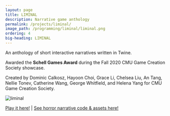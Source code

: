 ```yaml
---
layout: page
title: LIMINAL
description: Narrative game anthology
permalink: /projects/liminal/
image_path: /programming/liminal/liminal.png
ordering: 4
big-heading: LIMINAL
---
```

<p>An anthology of short interactive narratives written in Twine.</p>
<p>Awarded the <b>Schell Games Award</b> during the Fall 2020 CMU Game Creation Society showcase.</p>
<p>Created by Dominic Calkosz, Hayoon Choi, Grace Li, Chelsea Liu, An Tang, Nellie Tonev, Catherine Wang, George Whitfield, and Helena Yang for CMU Game Creation Society.</p>

![liminal]({{site.url}}/programming/liminal/liminal.png)

<p></p>
<p><a href='https://www.gamecreation.org/play/liminal/Liminal.html'>Play it here!</a> | <a href='https://github.com/gcwhitfield/HorrorNarrative'>See horror narrative code & assets here!</a></p>
